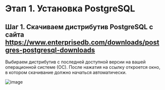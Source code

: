 # Этап 1. Установка PostgreSQL

## Шаг 1. Скачиваем дистрибутив PostgreSQL с сайта https://www.enterprisedb.com/downloads/postgres-postgresql-downloads
Выбираем дистрибутив c последней доступной версии на вашей операционной системе (ОС).
После нажатия на ссылку откроется окно, в котором скачивание должно начаться автоматически.

![image](https://github.com/amelinvladimir/sql_course/assets/8919281/59580112-75b4-40b0-a86e-a0378fc48845)
